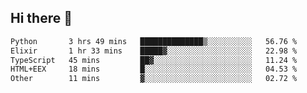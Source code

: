 ## Hi there 👋

<!--
**whirlun/whirlun** is a ✨ _special_ ✨ repository because its `README.md` (this file) appears on your GitHub profile.

Here are some ideas to get you started:

- 🔭 I’m currently working on ...
- 🌱 I’m currently learning ...
- 👯 I’m looking to collaborate on ...
- 🤔 I’m looking for help with ...
- 💬 Ask me about ...
- 📫 How to reach me: ...
- 😄 Pronouns: ...
- ⚡ Fun fact: ...
-->
<!--START_SECTION:waka-->

```txt
Python       3 hrs 49 mins   ██████████████▒░░░░░░░░░░   56.76 %
Elixir       1 hr 33 mins    █████▓░░░░░░░░░░░░░░░░░░░   22.98 %
TypeScript   45 mins         ██▓░░░░░░░░░░░░░░░░░░░░░░   11.24 %
HTML+EEX     18 mins         █░░░░░░░░░░░░░░░░░░░░░░░░   04.53 %
Other        11 mins         ▓░░░░░░░░░░░░░░░░░░░░░░░░   02.72 %
```

<!--END_SECTION:waka-->
